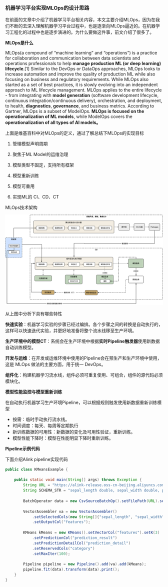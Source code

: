 ### 机器学习平台实现MLOps的设计思路




在前面的文章中介绍了机器学习平台相关内容，本文主要介绍MLOps，因为在我们不断的去深入理解机器学习平台过程中，也是逐渐向MLOps逼近的。在机器学习工程化的过程中也是逐步演进的。为什么要做这件事，前文介绍了很多了。



**MLOps是什么**

MLOps(a compound of “machine learning” and “operations”) is a practice for collaboration and communication between data scientists and operations professionals to help **manage production ML (or deep learning) lifecycle**.[1] Similar to the DevOps or DataOps approaches, MLOps looks to increase automation and improve the quality of production ML while also focusing on business and regulatory requirements. While MLOps also started as a set of best practices, it is slowly evolving into an independent approach to ML lifecycle management. MLOps applies to the entire lifecycle - from integrating with **model generation** (software development lifecycle, continuous integration/continuous delivery), orchestration, and deployment, to health, **diagnostics**, **governance**, and business metrics. According to Gartner, MLOps is a subset of ModelOps. **MLOps is focused on the operationalization of ML models**, while ModelOps covers the **operationalization of all types of AI models。**



上面是维基百科中对MLOps的定义，通过了解总结下MLOps的实现目标



1. 管理模型声明周期

2. 聚焦于ML Model的运维治理

3. 模型类型不固定，支持所有框架

4. 模型重新训练

5. 模型可重用

6. 实现ML的 CI、CD、CT

   



MLOps技术架构





![](img/mlops1.png)



从上图中分析下具有哪些特性



**快速实验**：机器学习实验的步骤已经过编排。各个步骤之间的转换是自动执行的，这样可以快速迭代实验，并更好地准备将整个流水线移至生产环境。



**生产环境中的模型CT**：系统会在生产环境中根据**实时Pipeline触发器**使用新数据自动训练模型。



**开发与运维**：在开发或运维环境中使用的Pipeline会在预生产和生产环境中使用，这是 MLOps 做法的主要方面，用于统一 DevOps。



**组件化**：构建机器学习流水线，组件必须可重复使用、可组合，组件的源代码必须模块化。



**模型性能监控与模型重新训练**

在自动执行机器学习生产环境Pipeline，可以根据规则触发使用新数据重新训练模型

- 按需：临时手动执行流水线。
- 时间调度：每天、每周等定期执行
- 新训练数据的可用性：新数据的变化及可用性验证，重新训练。
- 模型性能下降时：模型在性能明显下降时重新训练。



**Pipeline示例代码**



下面介绍Alink pipeline实现代码

```java
public class KMeansExample {

    public static void main(String[] args) throws Exception {
        String URL = "https://alink-release.oss-cn-beijing.aliyuncs.com/data-files/iris.csv";
        String SCHEMA_STR = "sepal_length double, sepal_width double, petal_length double, petal_width double, category string";

        BatchOperator data = new CsvSourceBatchOp().setFilePath(URL).setSchemaStr(SCHEMA_STR);

        VectorAssembler va = new VectorAssembler()
            .setSelectedCols(new String[]{"sepal_length", "sepal_width", "petal_length", "petal_width"})
            .setOutputCol("features");

        KMeans kMeans = new KMeans().setVectorCol("features").setK(3)
            .setPredictionCol("prediction_result")
            .setPredictionDetailCol("prediction_detail")
            .setReservedCols("category")
            .setMaxIter(100);

        Pipeline pipeline = new Pipeline().add(va).add(kMeans);
        pipeline.fit(data).transform(data).print();
    }
}
```

